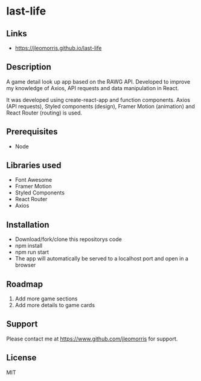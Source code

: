 # last-life

## Links
* https://jleomorris.github.io/last-life

## Description
<p>A game detail look up app based on the RAWG API. Developed to improve my knowledge of Axios, API requests and data manipulation in React.</p>
<p>It was developed using create-react-app and function components. Axios (API requests), Styled components (design), Framer Motion (animation) and React Router (routing) is used.</p>

## Prerequisites
<ul>
  <li>Node</li>
</ul>

## Libraries used
<ul>
 <li>Font Awesome</li>
  <li>Framer Motion</li>
  <li>Styled Components</li>
  <li>React Router</li>
  <li>Axios</li>
</ul>

## Installation
<ul>
  <li>Download/fork/clone this repositorys code</li>
  <li>npm install</li>
  <li>npm run start</li>
  <li>The app will automatically be served to a localhost port and open in a browser</li>
</ul>

## Roadmap
<ol>
  <li>Add more game sections</li>
  <li>Add more details to game cards</li>
</ol>

## Support
Please contact me at https://www.github.com/jleomorris for support.

## License
MIT
